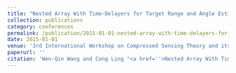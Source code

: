 ```yaml
---
title: "Nested Array With Time-Delayers for Target Range and Angle Estimation"
collection: publications
category: conferences
permalink: /publication/2015-01-01-nested-array-with-time-delayers-for-target-range-and-angle-estimation
date: 2015-01-01
venue: '3rd International Workshop on Compressed Sensing Theory and its Applications to Radar'
paperurl: ''
citation: 'Wen-Qin Wang and Cong Ling "<a href=''>Nested Array With Time-Delayers for Target Range and Angle Estimation</a>", 3rd International Workshop on Compressed Sensing Theory and its Applications to Radar, Sonar, and Remote Sensing (CoSeRa) 2015.'
---
```


